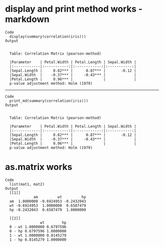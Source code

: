 # display and print method works - markdown

    Code
      display(summary(correlation(iris)))
    Output
      
      
      Table: Correlation Matrix (pearson-method)
      
      |Parameter    | Petal.Width | Petal.Length | Sepal.Width |
      |:------------|:-----------:|:------------:|:-----------:|
      |Sepal.Length |     0.82*** |      0.87*** |       -0.12 |
      |Sepal.Width  |    -0.37*** |     -0.43*** |             |
      |Petal.Length |     0.96*** |              |             |
      p-value adjustment method: Holm (1979)

---

    Code
      print_md(summary(correlation(iris)))
    Output
      
      
      Table: Correlation Matrix (pearson-method)
      
      |Parameter    | Petal.Width | Petal.Length | Sepal.Width |
      |:------------|:-----------:|:------------:|:-----------:|
      |Sepal.Length |     0.82*** |      0.87*** |       -0.12 |
      |Sepal.Width  |    -0.37*** |     -0.43*** |             |
      |Petal.Length |     0.96*** |              |             |
      p-value adjustment method: Holm (1979)

# as.matrix works

    Code
      list(mat1, mat2)
    Output
      [[1]]
                 am         wt         hp
      am  1.0000000 -0.6924953 -0.2432043
      wt -0.6924953  1.0000000  0.6587479
      hp -0.2432043  0.6587479  1.0000000
      
      [[2]]
                    wt        hp
      0 - wt 1.0000000 0.6797596
      0 - hp 0.6797596 1.0000000
      1 - wt 1.0000000 0.8145279
      1 - hp 0.8145279 1.0000000
      

